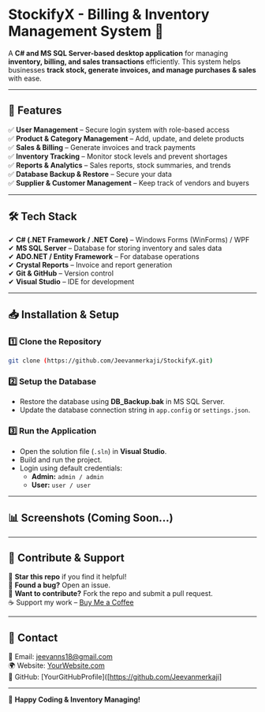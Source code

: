 # StockifyX - Billing & Inventory Management System 🚀

A **C# and MS SQL Server-based desktop application** for managing **inventory, billing, and sales transactions** efficiently. This system helps businesses **track stock, generate invoices, and manage purchases & sales** with ease.

---

## 📌 Features
✅ **User Management** – Secure login system with role-based access  
✅ **Product & Category Management** – Add, update, and delete products  
✅ **Sales & Billing** – Generate invoices and track payments  
✅ **Inventory Tracking** – Monitor stock levels and prevent shortages  
✅ **Reports & Analytics** – Sales reports, stock summaries, and trends  
✅ **Database Backup & Restore** – Secure your data  
✅ **Supplier & Customer Management** – Keep track of vendors and buyers  

---

## 🛠 Tech Stack
✔ **C# (.NET Framework / .NET Core)** – Windows Forms (WinForms) / WPF  
✔ **MS SQL Server** – Database for storing inventory and sales data  
✔ **ADO.NET / Entity Framework** – For database operations  
✔ **Crystal Reports** – Invoice and report generation  
✔ **Git & GitHub** – Version control  
✔ **Visual Studio** – IDE for development  

---

## 📥 Installation & Setup

### 1️⃣ Clone the Repository  
```bash
git clone (https://github.com/Jeevanmerkaji/StockifyX.git)
```

### 2️⃣ Setup the Database  
- Restore the database using **DB_Backup.bak** in MS SQL Server.
- Update the database connection string in `app.config` or `settings.json`.

### 3️⃣ Run the Application  
- Open the solution file (`.sln`) in **Visual Studio**.
- Build and run the project.
- Login using default credentials:
  - **Admin:** `admin / admin`
  - **User:** `user / user`

---

## 📊 Screenshots (Coming Soon...)

---

## 📢 Contribute & Support
🌟 **Star this repo** if you find it helpful!  
🐛 **Found a bug?** Open an issue.  
🤝 **Want to contribute?** Fork the repo and submit a pull request.  
☕ Support my work – [Buy Me a Coffee](buymeacoffee.com/jeevanms18)

---

## 📩 Contact
📧 Email: jeevanns18@gmail.com  
🌍 Website: [YourWebsite.com](https://yourwebsite.com)  
🔗 GitHub: [YourGitHubProfile]([https://github.com/Jeevanmerkaji]

---

🚀 **Happy Coding & Inventory Managing!**

